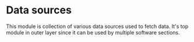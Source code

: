﻿# Data sources

This module is collection of various data sources used to fetch data.
It's top module in outer layer since it can be used by multiple software sections.